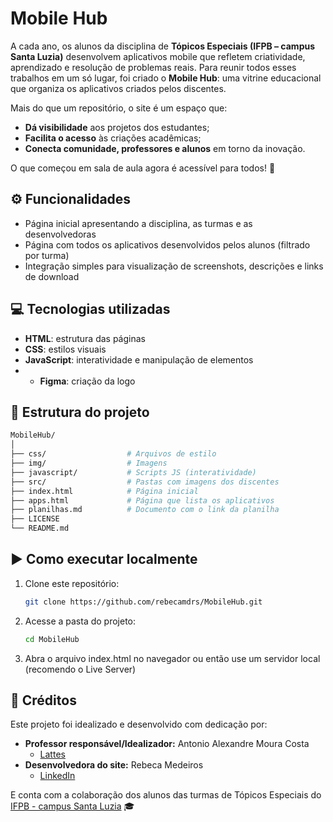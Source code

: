# Mobile Hub

A cada ano, os alunos da disciplina de **Tópicos Especiais (IFPB – campus Santa Luzia)** desenvolvem aplicativos mobile que refletem criatividade, aprendizado e resolução de problemas reais. Para reunir todos esses trabalhos em um só lugar, foi criado o **Mobile Hub**: uma vitrine educacional que organiza os aplicativos criados pelos discentes.

Mais do que um repositório, o site é um espaço que:

- **Dá visibilidade** aos projetos dos estudantes;  
- **Facilita o acesso** às criações acadêmicas;  
- **Conecta comunidade, professores e alunos** em torno da inovação.  

O que começou em sala de aula agora é acessível para todos! 🌟

## ⚙️ Funcionalidades

- Página inicial apresentando a disciplina, as turmas e as desenvolvedoras
- Página com todos os aplicativos desenvolvidos pelos alunos (filtrado por turma)
- Integração simples para visualização de screenshots, descrições e links de download

## 💻 Tecnologias utilizadas

- **HTML**: estrutura das páginas  
- **CSS**: estilos visuais  
- **JavaScript**: interatividade e manipulação de elementos
- - **Figma**: criação da logo

## 📁 Estrutura do projeto

```bash
MobileHub/
│
├── css/                  # Arquivos de estilo
├── img/                  # Imagens
├── javascript/           # Scripts JS (interatividade)
├── src/                  # Pastas com imagens dos discentes
├── index.html            # Página inicial
├── apps.html             # Página que lista os aplicativos
├── planilhas.md          # Documento com o link da planilha
├── LICENSE
└── README.md 
```
## ▶️ Como executar localmente

1. Clone este repositório:
   ```bash
   git clone https://github.com/rebecamdrs/MobileHub.git
   ```
2. Acesse a pasta do projeto:
    ```bash
    cd MobileHub
    ```
3. Abra o arquivo index.html no navegador ou então use um servidor local (recomendo o Live Server)

## 📜 Créditos

Este projeto foi idealizado e desenvolvido com dedicação por:

- **Professor responsável/Idealizador:** Antonio Alexandre Moura Costa
   - [Lattes](http://buscatextual.cnpq.br/buscatextual/visualizacv.do)
- **Desenvolvedora do site:** Rebeca Medeiros
   - [LinkedIn](https://www.linkedin.com/in/rebecamedeirossilva/)

E conta com a colaboração dos alunos das turmas de Tópicos Especiais do  [IFPB - campus Santa Luzia](https://www.ifpb.edu.br/santaluzia) 🎓
